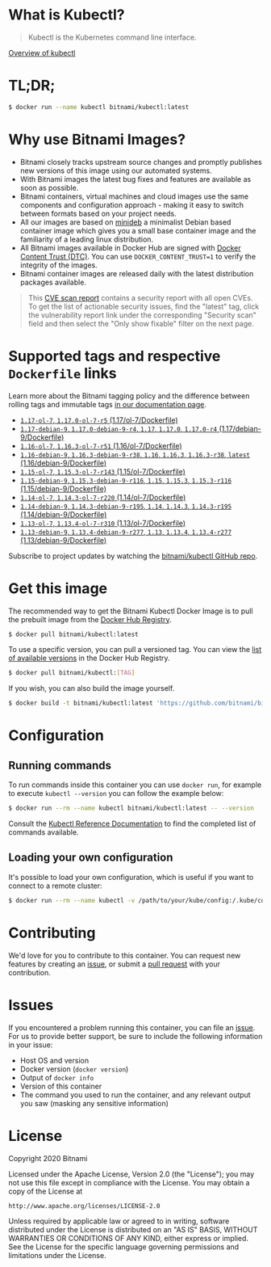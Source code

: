 
# What is Kubectl?

> Kubectl is the Kubernetes command line interface.

[Overview of kubectl](https://kubernetes.io/docs/reference/kubectl/overview/)

# TL;DR;

```bash
$ docker run --name kubectl bitnami/kubectl:latest
```

# Why use Bitnami Images?

* Bitnami closely tracks upstream source changes and promptly publishes new versions of this image using our automated systems.
* With Bitnami images the latest bug fixes and features are available as soon as possible.
* Bitnami containers, virtual machines and cloud images use the same components and configuration approach - making it easy to switch between formats based on your project needs.
* All our images are based on [minideb](https://github.com/bitnami/minideb) a minimalist Debian based container image which gives you a small base container image and the familiarity of a leading linux distribution.
* All Bitnami images available in Docker Hub are signed with [Docker Content Trust (DTC)](https://docs.docker.com/engine/security/trust/content_trust/). You can use `DOCKER_CONTENT_TRUST=1` to verify the integrity of the images.
* Bitnami container images are released daily with the latest distribution packages available.


> This [CVE scan report](https://quay.io/repository/bitnami/kubectl?tab=tags) contains a security report with all open CVEs. To get the list of actionable security issues, find the "latest" tag, click the vulnerability report link under the corresponding "Security scan" field and then select the "Only show fixable" filter on the next page.

# Supported tags and respective `Dockerfile` links

Learn more about the Bitnami tagging policy and the difference between rolling tags and immutable tags [in our documentation page](https://docs.bitnami.com/containers/how-to/understand-rolling-tags-containers/).


* [`1.17-ol-7`, `1.17.0-ol-7-r5` (1.17/ol-7/Dockerfile)](https://github.com/bitnami/bitnami-docker-kubectl/blob/1.17.0-ol-7-r5/1.17/ol-7/Dockerfile)
* [`1.17-debian-9`, `1.17.0-debian-9-r4`, `1.17`, `1.17.0`, `1.17.0-r4` (1.17/debian-9/Dockerfile)](https://github.com/bitnami/bitnami-docker-kubectl/blob/1.17.0-debian-9-r4/1.17/debian-9/Dockerfile)
* [`1.16-ol-7`, `1.16.3-ol-7-r51` (1.16/ol-7/Dockerfile)](https://github.com/bitnami/bitnami-docker-kubectl/blob/1.16.3-ol-7-r51/1.16/ol-7/Dockerfile)
* [`1.16-debian-9`, `1.16.3-debian-9-r38`, `1.16`, `1.16.3`, `1.16.3-r38`, `latest` (1.16/debian-9/Dockerfile)](https://github.com/bitnami/bitnami-docker-kubectl/blob/1.16.3-debian-9-r38/1.16/debian-9/Dockerfile)
* [`1.15-ol-7`, `1.15.3-ol-7-r143` (1.15/ol-7/Dockerfile)](https://github.com/bitnami/bitnami-docker-kubectl/blob/1.15.3-ol-7-r143/1.15/ol-7/Dockerfile)
* [`1.15-debian-9`, `1.15.3-debian-9-r116`, `1.15`, `1.15.3`, `1.15.3-r116` (1.15/debian-9/Dockerfile)](https://github.com/bitnami/bitnami-docker-kubectl/blob/1.15.3-debian-9-r116/1.15/debian-9/Dockerfile)
* [`1.14-ol-7`, `1.14.3-ol-7-r220` (1.14/ol-7/Dockerfile)](https://github.com/bitnami/bitnami-docker-kubectl/blob/1.14.3-ol-7-r220/1.14/ol-7/Dockerfile)
* [`1.14-debian-9`, `1.14.3-debian-9-r195`, `1.14`, `1.14.3`, `1.14.3-r195` (1.14/debian-9/Dockerfile)](https://github.com/bitnami/bitnami-docker-kubectl/blob/1.14.3-debian-9-r195/1.14/debian-9/Dockerfile)
* [`1.13-ol-7`, `1.13.4-ol-7-r310` (1.13/ol-7/Dockerfile)](https://github.com/bitnami/bitnami-docker-kubectl/blob/1.13.4-ol-7-r310/1.13/ol-7/Dockerfile)
* [`1.13-debian-9`, `1.13.4-debian-9-r277`, `1.13`, `1.13.4`, `1.13.4-r277` (1.13/debian-9/Dockerfile)](https://github.com/bitnami/bitnami-docker-kubectl/blob/1.13.4-debian-9-r277/1.13/debian-9/Dockerfile)

Subscribe to project updates by watching the [bitnami/kubectl GitHub repo](https://github.com/bitnami/bitnami-docker-kubectl).

# Get this image

The recommended way to get the Bitnami Kubectl Docker Image is to pull the prebuilt image from the [Docker Hub Registry](https://hub.docker.com/r/bitnami/kubectl).

```bash
$ docker pull bitnami/kubectl:latest
```

To use a specific version, you can pull a versioned tag. You can view the [list of available versions](https://hub.docker.com/r/bitnami/kubectl/tags/) in the Docker Hub Registry.

```bash
$ docker pull bitnami/kubectl:[TAG]
```

If you wish, you can also build the image yourself.

```bash
$ docker build -t bitnami/kubectl:latest 'https://github.com/bitnami/bitnami-docker-kubectl.git#master:1.16/debian-9'
```

# Configuration

## Running commands

To run commands inside this container you can use `docker run`, for example to execute `kubectl --version` you can follow the example below:

```bash
$ docker run --rm --name kubectl bitnami/kubectl:latest -- --version
```

Consult the [Kubectl Reference Documentation](https://kubernetes.io/docs/reference/generated/kubectl/kubectl-commands) to find the completed list of commands available.

## Loading your own configuration

It's possible to load your own configuration, which is useful if you want to connect to a remote cluster:

```bash
$ docker run --rm --name kubectl -v /path/to/your/kube/config:/.kube/config bitnami/kubectl:latest
```

# Contributing

We'd love for you to contribute to this container. You can request new features by creating an [issue](https://github.com/bitnami/bitnami-docker-kubectl/issues), or submit a [pull request](https://github.com/bitnami/bitnami-docker-kubectl/pulls) with your contribution.

# Issues

If you encountered a problem running this container, you can file an [issue](https://github.com/bitnami/bitnami-docker-kubectl/issues). For us to provide better support, be sure to include the following information in your issue:

- Host OS and version
- Docker version (`docker version`)
- Output of `docker info`
- Version of this container
- The command you used to run the container, and any relevant output you saw (masking any sensitive information)

# License

Copyright 2020 Bitnami

Licensed under the Apache License, Version 2.0 (the "License");
you may not use this file except in compliance with the License.
You may obtain a copy of the License at

    http://www.apache.org/licenses/LICENSE-2.0

Unless required by applicable law or agreed to in writing, software
distributed under the License is distributed on an "AS IS" BASIS,
WITHOUT WARRANTIES OR CONDITIONS OF ANY KIND, either express or implied.
See the License for the specific language governing permissions and
limitations under the License.
